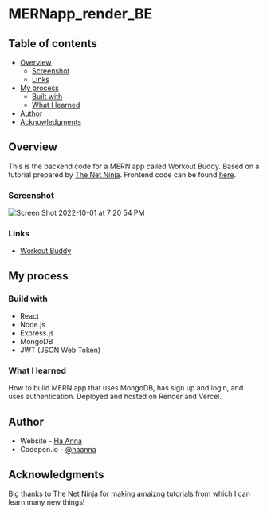 # MERNapp_render_BE

## Table of contents

- [Overview](#overview)
  - [Screenshot](#screenshot)
  - [Links](#links)
- [My process](#my-process)
  - [Built with](#built-with)
  - [What I learned](#what-i-learned)
- [Author](#author)
- [Acknowledgments](#acknowledgments)

## Overview

This is the backend code for a MERN app called Workout Buddy. Based on a tutorial prepared by [The Net Ninja](https://www.youtube.com/c/TheNetNinja/featured). Frontend code can be found [here](https://github.com/ha-anna/EDU_MERNapp_FE).

### Screenshot

![Screen Shot 2022-10-01 at 7 20 54 PM](https://user-images.githubusercontent.com/83631167/193404749-c6647ca2-4b18-4193-ae47-a852a034e166.png)

### Links

  - [Workout Buddy](https://mern-app-fe-r8op.vercel.app/)
  
## My process

### Build with

  - React
  - Node.js
  - Express.js
  - MongoDB
  - JWT (JSON Web Token)
  
### What I learned

How to build MERN app that uses MongoDB, has sign up and login, and uses authentication. Deployed and hosted on Render and Vercel.

## Author

- Website - [Ha Anna](https://haanna.com)
- Codepen.io - [@haanna](https://codepen.io/haanna)

## Acknowledgments

Big thanks to The Net Ninja for making amaizng tutorials from which I can learn many new things!
